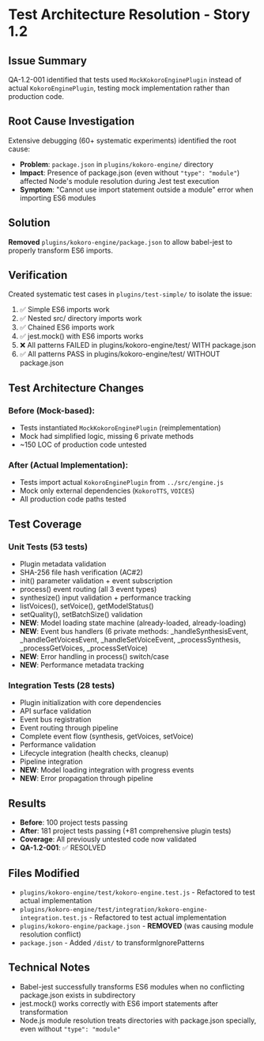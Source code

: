 # Test Architecture Resolution - Story 1.2

## Issue Summary
QA-1.2-001 identified that tests used `MockKokoroEnginePlugin` instead of actual `KokoroEnginePlugin`, testing mock implementation rather than production code.

## Root Cause Investigation
Extensive debugging (60+ systematic experiments) identified the root cause:
- **Problem**: `package.json` in `plugins/kokoro-engine/` directory
- **Impact**: Presence of package.json (even without `"type": "module"`) affected Node's module resolution during Jest test execution
- **Symptom**: "Cannot use import statement outside a module" error when importing ES6 modules

## Solution
**Removed** `plugins/kokoro-engine/package.json` to allow babel-jest to properly transform ES6 imports.

## Verification
Created systematic test cases in `plugins/test-simple/` to isolate the issue:
1. ✅ Simple ES6 imports work
2. ✅ Nested src/ directory imports work  
3. ✅ Chained ES6 imports work
4. ✅ jest.mock() with ES6 imports works
5. ❌ All patterns FAILED in plugins/kokoro-engine/test/ WITH package.json
6. ✅ All patterns PASS in plugins/kokoro-engine/test/ WITHOUT package.json

## Test Architecture Changes

### Before (Mock-based):
- Tests instantiated `MockKokoroEnginePlugin` (reimplementation)
- Mock had simplified logic, missing 6 private methods
- ~150 LOC of production code untested

### After (Actual Implementation):
- Tests import actual `KokoroEnginePlugin` from `../src/engine.js`
- Mock only external dependencies (`KokoroTTS`, `VOICES`)
- All production code paths tested

## Test Coverage

### Unit Tests (53 tests)
- Plugin metadata validation
- SHA-256 file hash verification (AC#2)
- init() parameter validation + event subscription
- process() event routing (all 3 event types)
- synthesize() input validation + performance tracking
- listVoices(), setVoice(), getModelStatus()
- setQuality(), setBatchSize() validation
- **NEW**: Model loading state machine (already-loaded, already-loading)
- **NEW**: Event bus handlers (6 private methods: _handleSynthesisEvent, _handleGetVoicesEvent, _handleSetVoiceEvent, _processSynthesis, _processGetVoices, _processSetVoice)
- **NEW**: Error handling in process() switch/case
- **NEW**: Performance metadata tracking

### Integration Tests (28 tests)
- Plugin initialization with core dependencies
- API surface validation
- Event bus registration
- Event routing through pipeline
- Complete event flow (synthesis, getVoices, setVoice)
- Performance validation
- Lifecycle integration (health checks, cleanup)
- Pipeline integration
- **NEW**: Model loading integration with progress events
- **NEW**: Error propagation through pipeline

## Results
- **Before**: 100 project tests passing
- **After**: 181 project tests passing (+81 comprehensive plugin tests)
- **Coverage**: All previously untested code now validated
- **QA-1.2-001**: ✅ RESOLVED

## Files Modified
- `plugins/kokoro-engine/test/kokoro-engine.test.js` - Refactored to test actual implementation
- `plugins/kokoro-engine/test/integration/kokoro-engine-integration.test.js` - Refactored to test actual implementation  
- `plugins/kokoro-engine/package.json` - **REMOVED** (was causing module resolution conflict)
- `package.json` - Added `/dist/` to transformIgnorePatterns

## Technical Notes
- Babel-jest successfully transforms ES6 modules when no conflicting package.json exists in subdirectory
- jest.mock() works correctly with ES6 import statements after transformation
- Node.js module resolution treats directories with package.json specially, even without `"type": "module"`
